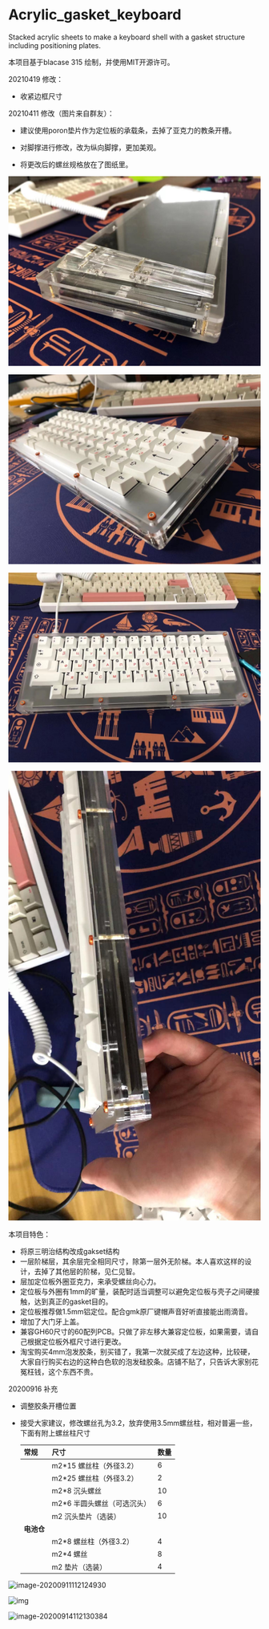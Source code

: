 # Acrylic_gasket_keyboard

Stacked acrylic sheets to make a keyboard shell with a gasket structure including positioning plates.

本项目基于blacase 315 绘制，并使用MIT开源许可。

20210419 修改：

- 收紧边框尺寸


20210411 修改（图片来自群友）：

- 建议使用poron垫片作为定位板的承载条，去掉了亚克力的教条开槽。

- 对脚撑进行修改，改为纵向脚撑，更加美观。

- 将更改后的螺丝规格放在了图纸里。

    

![e125c548ee16f35d43c0a1c33249a39](README.assets/e125c548ee16f35d43c0a1c33249a39.jpg)

![8cbf68dd624d46380814af0ba1b224a](README.assets/8cbf68dd624d46380814af0ba1b224a.jpg)

![a3d3eb3e239f1723019509ed98efafd](README.assets/a3d3eb3e239f1723019509ed98efafd.jpg)

![ac939733c43b6ab67ce7e130961f6ce](README.assets/ac939733c43b6ab67ce7e130961f6ce.jpg)

本项目特色：

- 将原三明治结构改成gakset结构
- 一层阶梯层，其余层完全相同尺寸，除第一层外无阶梯。本人喜欢这样的设计，去掉了其他层的阶梯，见仁见智。
- 层加定位板外圈亚克力，来承受螺丝向心力。
- 定位板与外圈有1mm的旷量，装配时适当调整可以避免定位板与壳子之间硬接触，达到真正的gasket目的。
- 定位板推荐做1.5mm铝定位。配合gmk原厂键帽声音好听直接能出雨滴音。
- 增加了大门牙上盖。
- 兼容GH60尺寸的60配列PCB。只做了非左移大兼容定位板，如果需要，请自己根据定位板外框尺寸进行更改。
- 淘宝购买4mm泡发胶条，别买错了，我第一次就买成了左边这种，比较硬，大家自行购买右边的这种白色软的泡发硅胶条。店铺不贴了，只告诉大家别花冤枉钱，这个东西不贵。

20200916 补充

- 调整胶条开槽位置 

- 接受大家建议，修改螺丝孔为3.2，放弃使用3.5mm螺丝柱，相对普遍一些，下面有附上螺丝柱尺寸

    | 常规       | 尺寸                        | 数量 |
    | ---------- | --------------------------- | ---- |
    |            | m2*15 螺丝柱（外径3.2）     | 6    |
    |            | m2*25 螺丝柱（外径3.2）     | 2    |
    |            | m2*8 沉头螺丝               | 10   |
    |            | m2*6 半圆头螺丝（可选沉头） | 6    |
    |            | m2 沉头垫片（选装）         | 10   |
    | **电池仓** |                             |      |
    |            | m2*8 螺丝柱（外径3.2）      | 4    |
    |            | m2*4 螺丝                   | 8    |
    |            | m2 垫片（选装）             | 4    |

    



![image-20200911112124930](README.assets/image-20200911112124930.png)

![img](README.assets/FuKVW3uk_JVUdc0y3MYx6-ni5CDr)

![image-20200914112130384](README.assets/image-20200914112130384.png)


